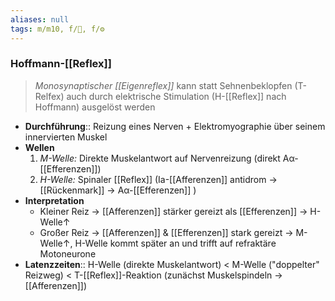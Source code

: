 ```yaml
---
aliases: null
tags: m/m10, f/🦴, f/⚙️
---
```

### Hoffmann-[[Reflex]] 
> *Monosynaptischer [[Eigenreflex]]* kann statt Sehnenbeklopfen (T-Relfex) auch durch elektrische Stimulation (H-[[Reflex]] nach Hoffmann) ausgelöst werden
- **Durchführung**:: Reizung eines Nerven + Elektromyographie über seinem innervierten Muskel
- **Wellen**
	1. *M-Welle:* Direkte Muskelantwort auf Nervenreizung (direkt Aα-[[Efferenzen]])
	2. *H-Welle:* Spinaler [[Reflex]] (Ia-[[Afferenzen]] antidrom → [[Rückenmark]] → Aα-[[Efferenzen]] )
- **Interpretation**
	- Kleiner Reiz → [[Afferenzen]] stärker gereizt als [[Efferenzen]] → H-Welle↑ 
	- Großer Reiz → [[Afferenzen]] & [[Efferenzen]] stark gereizt → M-Welle↑, H-Welle kommt später an und trifft auf refraktäre Motoneurone
- **Latenzzeiten**:: H-Welle (direkte Muskelantwort) < M-Welle ("doppelter" Reizweg) < T-[[Reflex]]-Reaktion (zunächst Muskelspindeln → [[Afferenzen]])
